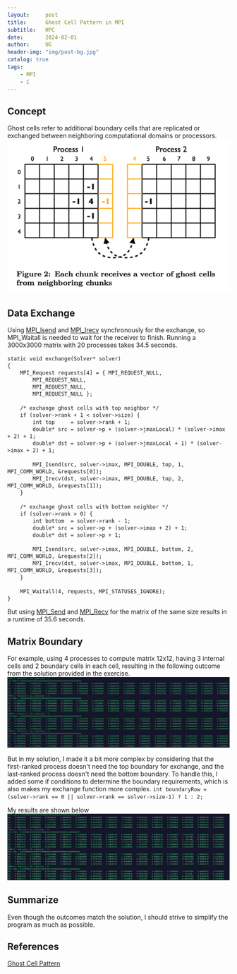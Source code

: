 ```yaml
---
layout:     post
title:      Ghost Cell Pattern in MPI
subtitle:   HPC
date:       2024-02-01
author:     UG
header-img: "img/post-bg.jpg"
catalog: true
tags:
    - MPI 
    - C
---
```


## Concept
Ghost cells refer to additional boundary cells that are replicated or exchanged between neighboring computational domains or processors.
![image](/img/20240201/7.1.png) 

## Data Exchange
Using [MPI_Isend](https://rookiehpc.org/mpi/docs/mpi_isend/index.html) and [MPI_Irecv](https://rookiehpc.org/mpi/docs/mpi_irecv/index.html) synchronously for the exchange, so MPI_Waitall is needed to wait for the receiver to finish. Running a 3000x3000 matrix with 20 processes takes 34.5 seconds.
```
static void exchange(Solver* solver)
{
    MPI_Request requests[4] = { MPI_REQUEST_NULL,
        MPI_REQUEST_NULL,
        MPI_REQUEST_NULL,
        MPI_REQUEST_NULL };

    /* exchange ghost cells with top neighbor */
    if (solver->rank + 1 < solver->size) {
        int top     = solver->rank + 1;
        double* src = solver->p + (solver->jmaxLocal) * (solver->imax + 2) + 1;
        double* dst = solver->p + (solver->jmaxLocal + 1) * (solver->imax + 2) + 1;

        MPI_Isend(src, solver->imax, MPI_DOUBLE, top, 1, MPI_COMM_WORLD, &requests[0]);
        MPI_Irecv(dst, solver->imax, MPI_DOUBLE, top, 2, MPI_COMM_WORLD, &requests[1]);
    }

    /* exchange ghost cells with bottom neighbor */
    if (solver->rank > 0) {
        int bottom  = solver->rank - 1;
        double* src = solver->p + (solver->imax + 2) + 1;
        double* dst = solver->p + 1;

        MPI_Isend(src, solver->imax, MPI_DOUBLE, bottom, 2, MPI_COMM_WORLD, &requests[2]);
        MPI_Irecv(dst, solver->imax, MPI_DOUBLE, bottom, 1, MPI_COMM_WORLD, &requests[3]);
    }

    MPI_Waitall(4, requests, MPI_STATUSES_IGNORE);
}

```
But using [MPI_Send](https://rookiehpc.org/mpi/docs/mpi_send/index.html) and [MPI_Recv](https://rookiehpc.org/mpi/docs/mpi_recv/index.html) for the matrix of the same size results in a runtime of 35.6 seconds.


## Matrix Boundary
For example, using 4 processes to compute matrix 12x12, having 3 internal cells and 2 boundary cells in each cell, resulting in the following outcome from the solution provided in the exercise.
![image](/img/20240201/7.2.png) 

But in my solution, I made it a bit more complex by considering that the first-ranked process doesn't need the top boundary for exchange, and the last-ranked process doesn't need the bottom boundary. To handle this, I added some if conditions to determine the boundary requirements, which is also makes my exchange function more complex.
`int boundaryRow = (solver->rank == 0 || solver->rank == solver->size-1) ? 1 : 2;`

My results are shown below
![image](/img/20240201/7.3.jpg) 


## Summarize
Even though the outcomes match the solution, I should strive to simplify the program as much as possible.

## References
[Ghost Cell Pattern](http://fredrikbk.com/publications/ghost_cell_pattern.pdf)
